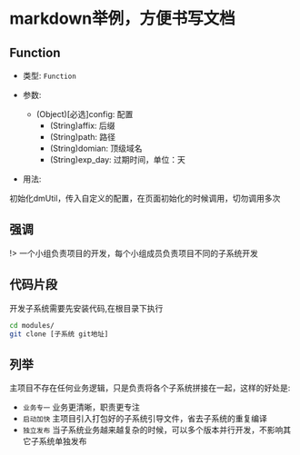 # markdown举例，方便书写文档

## Function
- 类型: `Function`

- 参数:   
  - (Object)[必选]config: 配置
    - (String)affix: 后缀
    - (String)path: 路径
    - (String)domian: 顶级域名
    - (String)exp_day: 过期时间，单位：天
- 用法:    

初始化dmUtil，传入自定义的配置，在页面初始化的时候调用，切勿调用多次

## 强调
!>
一个小组负责项目的开发，每个小组成员负责项目不同的子系统开发

## 代码片段

开发子系统需要先安装代码,在根目录下执行
```bash
cd modules/
git clone [子系统 git地址]
```

## 列举
主项目不存在任何业务逻辑，只是负责将各个子系统拼接在一起，这样的好处是:
- `业务专一` 业务更清晰，职责更专注
- `启动加快` 主项目引入打包好的子系统引导文件，省去子系统的重复编译
- `独立发布` 当子系统业务越来越复杂的时候，可以多个版本并行开发，不影响其它子系统单独发布



